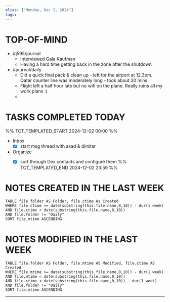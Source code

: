 ```yaml
---
alias: ["Monday, Dec 2, 2024"]
tags: 
---
```

# TOP-OF-MIND
- #j595/journal 
	- Interviewed Gala Kaufman
	- Having a hard time getting back in the zone after the shutdown
- #journal/daily 
	- Did a quick final pack & clean up - left for the airport at 12.3pm. Qatar counter line was moderately long - took about 30 mins
	- Flight left a half hour late but no wifi on the plane. Really ruins all my work plans :(
	- 

# TASKS COMPLETED TODAY
%% TCT_TEMPLATED_START 2024-12-02 00:00 %%
* Inbox
    - [x] start msg thread with asad & dimitar 
* Organize
    - [x] sort through Dex contacts and configure them 
%% TCT_TEMPLATED_END 2024-12-02 23:59 %%


# NOTES CREATED IN THE LAST WEEK
``` dataview
TABLE file.folder AS Folder, file.ctime As Created
WHERE file.ctime >= date(substring(this.file.name,0,10)) - dur(1 week) 
AND file.ctime < date(substring(this.file.name,0,10)) 
AND file.folder != "Daily"
SORT file.mtime ASCENDING
```

# NOTES MODIFIED IN THE LAST WEEK
``` dataview
TABLE file.folder AS Folder, file.mtime AS Modified, file.ctime AS Created
WHERE file.mtime >= date(substring(this.file.name,0,10)) - dur(1 week)
AND file.mtime < date(substring(this.file.name,0,10))
AND file.ctime < date(substring(this.file.name,0,10)) - dur(1 week)
AND file.folder != "Daily"
SORT file.mtime ASCENDING
```
---
